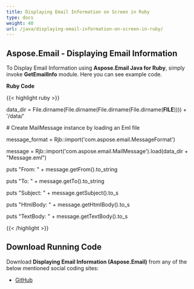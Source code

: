 ```yaml
---
title: Displaying Email Information on Screen in Ruby
type: docs
weight: 40
url: /java/displaying-email-information-on-screen-in-ruby/
---
```


## **Aspose.Email - Displaying Email Information**
To Display Email Information using **Aspose.Email Java for Ruby**, simply invoke **GetEmailInfo** module. Here you can see example code.

**Ruby Code**

{{< highlight ruby >}}

 data_dir = File.dirname(File.dirname(File.dirname(File.dirname(__FILE__)))) + '/data/'

\# Create MailMessage instance by loading an Eml file

message_format = Rjb::import('com.aspose.email.MessageFormat')

message = Rjb::import('com.aspose.email.MailMessage').load(data_dir + "Message.eml")

puts "From: " + message.getFrom().to_string

puts "To: " + message.getTo().to_string

puts "Subject: " + message.getSubject().to_s

puts "HtmlBody: " + message.getHtmlBody().to_s

puts "TextBody: " + message.getTextBody().to_s

{{< /highlight >}}
## **Download Running Code**
Download **Displaying Email Information (Aspose.Email)** from any of the below mentioned social coding sites:

- [GitHub](https://github.com/aspose-email/Aspose.Email-for-Java/blob/master/Plugins/Aspose_Email_Java_for_Ruby/lib/asposeemailjava/Email/getemailinfo.rb)
